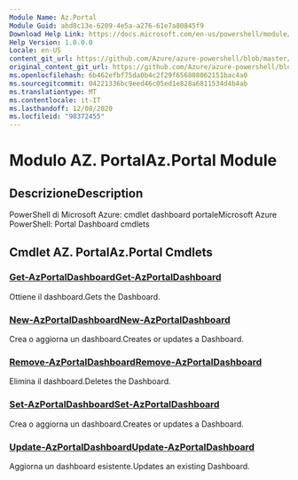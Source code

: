 ```yaml
---
Module Name: Az.Portal
Module Guid: abd8c13e-6209-4e5a-a276-61e7a80845f9
Download Help Link: https://docs.microsoft.com/en-us/powershell/module/az.portal
Help Version: 1.0.0.0
Locale: en-US
content_git_url: https://github.com/Azure/azure-powershell/blob/master/src/Portal/help/Az.Portal.md
original_content_git_url: https://github.com/Azure/azure-powershell/blob/master/src/Portal/help/Az.Portal.md
ms.openlocfilehash: 6b462efbf75da0b4c2f29f656808062151bac4a0
ms.sourcegitcommit: 04221336bc9eed46c05ed1e828a6811534d4b4ab
ms.translationtype: MT
ms.contentlocale: it-IT
ms.lasthandoff: 12/08/2020
ms.locfileid: "98372455"
---
```

# <span data-ttu-id="ddf77-101">Modulo AZ. Portal</span><span class="sxs-lookup"><span data-stu-id="ddf77-101">Az.Portal Module</span></span>
## <span data-ttu-id="ddf77-102">Descrizione</span><span class="sxs-lookup"><span data-stu-id="ddf77-102">Description</span></span>
<span data-ttu-id="ddf77-103">PowerShell di Microsoft Azure: cmdlet dashboard portale</span><span class="sxs-lookup"><span data-stu-id="ddf77-103">Microsoft Azure PowerShell: Portal Dashboard cmdlets</span></span>

## <span data-ttu-id="ddf77-104">Cmdlet AZ. Portal</span><span class="sxs-lookup"><span data-stu-id="ddf77-104">Az.Portal Cmdlets</span></span>
### [<span data-ttu-id="ddf77-105">Get-AzPortalDashboard</span><span class="sxs-lookup"><span data-stu-id="ddf77-105">Get-AzPortalDashboard</span></span>](Get-AzPortalDashboard.md)
<span data-ttu-id="ddf77-106">Ottiene il dashboard.</span><span class="sxs-lookup"><span data-stu-id="ddf77-106">Gets the Dashboard.</span></span>

### [<span data-ttu-id="ddf77-107">New-AzPortalDashboard</span><span class="sxs-lookup"><span data-stu-id="ddf77-107">New-AzPortalDashboard</span></span>](New-AzPortalDashboard.md)
<span data-ttu-id="ddf77-108">Crea o aggiorna un dashboard.</span><span class="sxs-lookup"><span data-stu-id="ddf77-108">Creates or updates a Dashboard.</span></span>

### [<span data-ttu-id="ddf77-109">Remove-AzPortalDashboard</span><span class="sxs-lookup"><span data-stu-id="ddf77-109">Remove-AzPortalDashboard</span></span>](Remove-AzPortalDashboard.md)
<span data-ttu-id="ddf77-110">Elimina il dashboard.</span><span class="sxs-lookup"><span data-stu-id="ddf77-110">Deletes the Dashboard.</span></span>

### [<span data-ttu-id="ddf77-111">Set-AzPortalDashboard</span><span class="sxs-lookup"><span data-stu-id="ddf77-111">Set-AzPortalDashboard</span></span>](Set-AzPortalDashboard.md)
<span data-ttu-id="ddf77-112">Crea o aggiorna un dashboard.</span><span class="sxs-lookup"><span data-stu-id="ddf77-112">Creates or updates a Dashboard.</span></span>

### [<span data-ttu-id="ddf77-113">Update-AzPortalDashboard</span><span class="sxs-lookup"><span data-stu-id="ddf77-113">Update-AzPortalDashboard</span></span>](Update-AzPortalDashboard.md)
<span data-ttu-id="ddf77-114">Aggiorna un dashboard esistente.</span><span class="sxs-lookup"><span data-stu-id="ddf77-114">Updates an existing Dashboard.</span></span>

